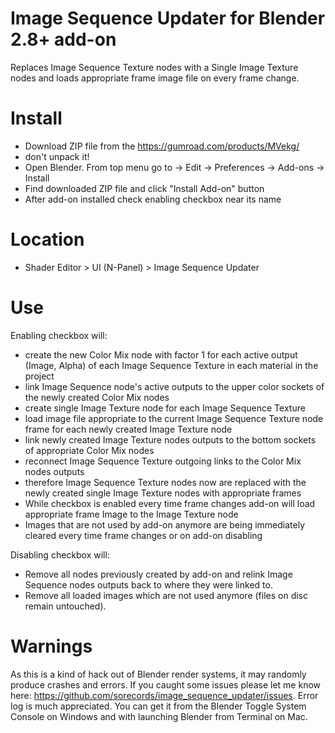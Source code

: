 # Image Sequence Updater for Blender 2.8+ add-on
Replaces Image Sequence Texture nodes with a Single Image Texture nodes and loads appropriate frame image file on every frame change.
# Install
- Download ZIP file from the https://gumroad.com/products/MVekg/
- don't unpack it!
- Open Blender. From top menu go to -> Edit -> Preferences -> Add-ons -> Install
- Find downloaded ZIP file and click "Install Add-on" button
- After add-on installed check enabling checkbox near its name
# Location
- Shader Editor > UI (N-Panel) > Image Sequence Updater
# Use
Enabling checkbox will:
- create the new Color Mix node with factor 1 for each active output (Image, Alpha) of each Image Sequence Texture in each material in the project
- link Image Sequence node's active outputs to the upper color sockets of the newly created Color Mix nodes
- create single Image Texture node for each Image Sequence Texture
- load image file appropriate to the current Image Sequence Texture node frame for each newly created Image Texture node
- link newly created Image Texture nodes outputs to the bottom sockets of appropriate Color Mix nodes
- reconnect Image Sequence Texture outgoing links to the Color Mix nodes outputs 
- therefore Image Sequence Texture nodes now are replaced with the newly created single Image Texture nodes with appropriate frames
- While checkbox is enabled every time frame changes add-on will load appropriate frame Image to the Image Texture node
- Images that are not used by add-on anymore are being immediately cleared every time frame changes or on add-on disabling

Disabling checkbox will:
- Remove all nodes previously created by add-on and relink Image Sequence nodes outputs back to where they were linked to.
- Remove all loaded images which are not used anymore (files on disc remain untouched).
# Warnings
As this is a kind of hack out of Blender render systems, it may randomly produce crashes and errors.
If you caught some issues please let me know here: https://github.com/sorecords/image_sequence_updater/issues.
Error log is much appreciated. You can get it from the Blender Toggle System Console on Windows and with launching Blender from Terminal on Mac.
